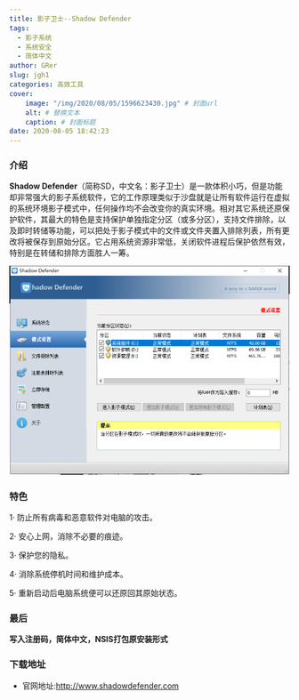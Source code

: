 ```yaml
---
title: 影子卫士--Shadow Defender 
tags:
  - 影子系统
  - 系统安全
  - 简体中文
author: GRer
slug: jgh1
categories: 高效工具
cover:
    image: "/img/2020/08/05/1596623430.jpg" # 封面url
    alt: # 替换文本
    caption: # 封面标题
date: 2020-08-05 18:42:23
---
```



### **介绍**

**Shadow Defender**（简称SD，中文名：影子卫士）是一款体积小巧，但是功能却非常强大的影子系统软件，它的工作原理类似于沙盘就是让所有软件运行在虚拟的系统环境影子模式中，任何操作均不会改变你的真实环境。相对其它系统还原保护软件，其最大的特色是支持保护单独指定分区（或多分区），支持文件排除，以及即时转储等功能，可以把处于影子模式中的文件或文件夹置入排除列表，所有更改将被保存到原始分区。它占用系统资源非常低，关闭软件进程后保护依然有效，特别是在转储和排除方面胜人一筹。

![Shadow Defender v1.4.0.680](/img/2020/08/05/1596623463.jpg)

### 特色

1· 防止所有病毒和恶意软件对电脑的攻击。

2· 安心上网，消除不必要的痕迹。

3· 保护您的隐私。

4· 消除系统停机时间和维护成本。

5· 重新启动后电脑系统便可以还原回其原始状态。

### 最后

**写入注册码，简体中文，NSIS打包原安装形式**

### 下载地址

- 官网地址:http://www.shadowdefender.com


